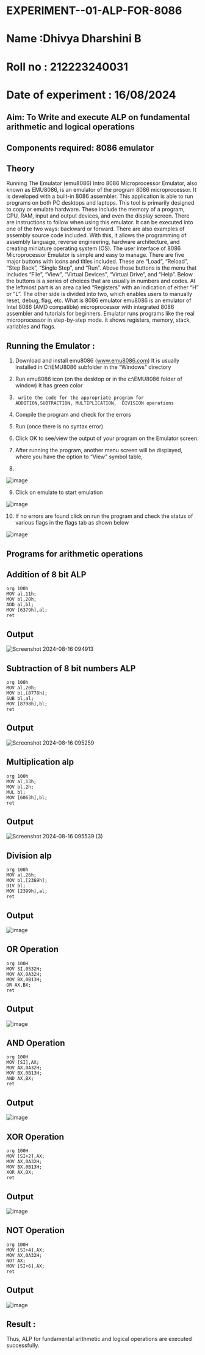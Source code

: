 # EXPERIMENT--01-ALP-FOR-8086
# Name :Dhivya Dharshini B


# Roll no : 212223240031


# Date of experiment : 16/08/2024





## Aim: To Write and execute ALP on fundamental arithmetic and logical operations
## Components required: 8086  emulator 
## Theory 
Running The Emulator (emu8086) Intro 8086 Microprocessor Emulator, also known as EMU8086, is an emulator of the program 8086 microprocessor. It is developed with a built-in 8086 assembler. This application is able to run programs on both PC desktops and laptops. This tool is primarily designed to copy or emulate hardware. These include the memory of a program, CPU, RAM, input and output devices, and even the display screen. There are instructions to follow when using this emulator. It can be executed into one of the two ways: backward or forward. There are also examples of assembly source code included. With this, it allows the programming of assembly language, reverse engineering, hardware architecture, and creating miniature operating system (OS). The user interface of 8086 Microprocessor Emulator is simple and easy to manage. There are five major buttons with icons and titles included. These are “Load”, “Reload”, “Step Back”, “Single Step”, and “Run”. Above those buttons is the menu that includes “File”, “View”, “Virtual Devices”, “Virtual Drive”, and “Help”. Below the buttons is a series of choices that are usually in numbers and codes. At the leftmost part is an area called “Registers” with an indication of either “H” or “L”. The other side is divided into two, which enables users to manually reset, debug, flag, etc. What is 8086 emulator emu8086 is an emulator of Intel 8086 (AMD compatible) microprocessor with integrated 8086 assembler and tutorials for beginners. Emulator runs programs like the real microprocessor in step-by-step mode. it shows registers, memory, stack, variables and flags.


 ## Running the Emulator :
1.	Download and install emu8086 (www.emu8086.com) It is usually installed in C:\EMU8086 subfolder in the “Windows” directory
2.	  Run  emu8086 icon (on the desktop or in the c:\EMU8086 folder of window) It has green color 
 
 
3.		write the code for the appropriate program for ADDITION,SUBTRACTION, MULTIPLICATION,  DIVISION operations 

4.	 Compile the program and check for the errors 
5.	Run (once there is no syntax error) 

6.	Click OK to see/view the output of your program on the Emulator screen. 


7.	After running the program, another menu screen will be displayed, where you have the option to “View” symbol table,
8.	 


![image](https://user-images.githubusercontent.com/36288975/189273263-d65baae9-4b8f-4723-afb3-c0ffa4052b04.png)











9.	Click on emulate to start emulation 








![image](https://user-images.githubusercontent.com/36288975/189273273-9bb36ec1-e2e8-4892-8d35-37707332bfdc.png)








10.	If no errors are found click on run the program and check the status of various flags in the flags tab as shown below 






![image](https://user-images.githubusercontent.com/36288975/189273277-113a2a33-4a40-4ff8-95a5-ecd3a1f504fe.png)







## Programs for arithmetic  operations

## Addition  of 8 bit ALP 
```
org 100h
MOV al,11h;
MOV bl,20h;
ADD al,bl;
MOV [6379h],al;
ret

```


## Output  

 ![Screenshot 2024-08-16 094913](https://github.com/user-attachments/assets/2f225459-66ce-4c50-9e85-8479a5d67e44)

## Subtraction   of 8 bit numbers  ALP 
```
org 100h
MOV al,20h;
MOV bl,[8778h];
SUB bl,al;
MOV [8798h],bl;
ret
```


 
## Output  


![Screenshot 2024-08-16 095259](https://github.com/user-attachments/assets/619c37d6-22f6-48ff-95dd-239b6818c334)



## Multiplication alp 
```
org 100h
MOV al,13h;
MOV bl,2h;
MUL bl;
MOV [6063h],bl;
ret
```

 ## Output  
![Screenshot 2024-08-16 095539 (3)](https://github.com/user-attachments/assets/3d7e60bf-58a9-42ee-8fcb-8983e04e049f)


## Division alp 
```
org 100h
MOV al,26h;
MOV bl,[2369h];
DIV bl;
MOV [2399h],al;
ret
```


## Output  
![image](https://github.com/user-attachments/assets/30b68fef-9698-4718-8355-2ff6775e2aa3)
## OR Operation
```
org 100H
MOV SI,0532H;
MOV AX,0A32H;
MOV BX,0B13H;
OR AX,BX;
ret
```
## Output
![image](https://github.com/user-attachments/assets/40339fbd-821c-461c-b2f3-a788a6eb8e8c)


## AND Operation
```
org 100H
MOV [SI],AX;
MOV AX,0A32H;
MOV BX,0B13H;
AND AX,BX;
ret
```

## Output
![image](https://github.com/user-attachments/assets/44ff92a2-809b-4952-935a-7cbcc3f3babe)
## XOR Operation
```
org 100H
MOV [SI+2],AX;
MOV AX,0A32H;
MOV BX,0B13H;
XOR AX,BX;
ret
```
## Output

![image](https://github.com/user-attachments/assets/8bcf2e83-b701-4e5e-aefb-c87077b59ca3)

## NOT Operation
```
org 100H
MOV [SI+4],AX;
MOV AX,0A32H;
NOT AX;
MOV [SI+6],AX;
ret
```
## Output

![image](https://github.com/user-attachments/assets/9220e2cb-a164-4365-bb97-5a39f35e75ff)


## Result :
 
Thus, ALP for fundamental arithmetic and logical operations are executed successfully.







